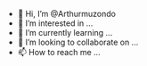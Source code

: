 - 👋 Hi, I’m @Arthurmuzondo
- 👀 I’m interested in ...
- 🌱 I’m currently learning ...
- 💞️ I’m looking to collaborate on ...
- 📫 How to reach me ...

<!---
Arthurmuzondo/Arthurmuzondo is a ✨ special ✨ repository because its `README.md` (this file) appears on your GitHub profile.
You can click the Preview link to take a look at your changes.
--->
